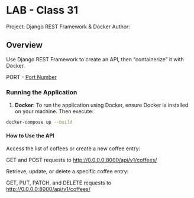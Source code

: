 # LAB - Class 31

Project: Django REST Framework & Docker
Author: 

## Overview

Use Django REST Framework to create an API, then “containerize” it with Docker.

PORT - [Port Number](http://0.0.0.0:8000/api/v1/coffees/)

### Running the Application

1. **Docker**: To run the application using Docker, ensure Docker is installed on your machine. Then execute:

```bash
docker-compose up --build
```

#### How to Use the API

Access the list of coffees or create a new coffee entry:

GET and POST requests to http://0.0.0.0:8000/api/v1/coffees/

Retrieve, update, or delete a specific coffee entry:

GET, PUT, PATCH, and DELETE requests to http://0.0.0.0:8000/api/v1/coffees/